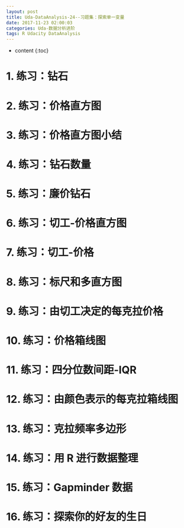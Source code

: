 ```yaml
---
layout: post
title: Uda-DataAnalysis-24--习题集：探索单一变量
date: 2017-11-23 02:00:03
categories: Uda-数据分析进阶
tags: R Udacity DataAnalysis 
---
```

* content
{:toc}


# 1. 练习：钻石

# 2. 练习：价格直方图

# 3. 练习：价格直方图小结

# 4. 练习：钻石数量

# 5. 练习：廉价钻石

# 6. 练习：切工-价格直方图

# 7. 练习：切工-价格

# 8. 练习：标尺和多直方图

# 9. 练习：由切工决定的每克拉价格

# 10. 练习：价格箱线图

# 11. 练习：四分位数间距-IQR

# 12. 练习：由颜色表示的每克拉箱线图

# 13. 练习：克拉频率多边形

# 14. 练习：用 R 进行数据整理

# 15. 练习：Gapminder 数据

# 16. 练习：探索你的好友的生日



